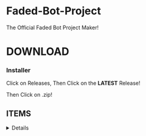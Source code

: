# Faded-Bot-Project
The Official Faded Bot Project Maker! 


# DOWNLOAD

### Installer

Click on Releases, Then Click on the **LATEST** Release!

Then Click on .zip!


## ITEMS
<details>
<table>
  <tr><th></th><th>LANGUAGES</th></tr>
  <tr><td>Javascript</td><td>200+</td></tr>
  <tr><td>Pyhton</td><td>400+</td></tr>
</table>
</details>
<br>

